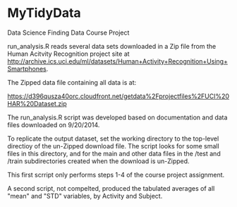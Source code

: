 MyTidyData
==========

Data Science Finding Data Course Project

run_analysis.R reads several data sets downloaded in a Zip file from the Human Acitvity Recognition project site at
http://archive.ics.uci.edu/ml/datasets/Human+Activity+Recognition+Using+Smartphones.

The Zipped data file containing all data is at:

https://d396qusza40orc.cloudfront.net/getdata%2Fprojectfiles%2FUCI%20HAR%20Dataset.zip 

The run_analysis.R script was developed based on documentation and data files downloaded on 9/20/2014.

To replicate the output dataset, set the working directory to the top-level directioy of the un-Zipped download file. The script looks for some small files in this directory, and for the main and other data files in the /test and /train subdirectories created when the download is un-Zipped. 

This first scrript only performs steps 1-4 of the course project assignment. 

A second script, not compelted, produced the tabulated averages of all "mean" and "STD" variables, by Activity and Subject.


